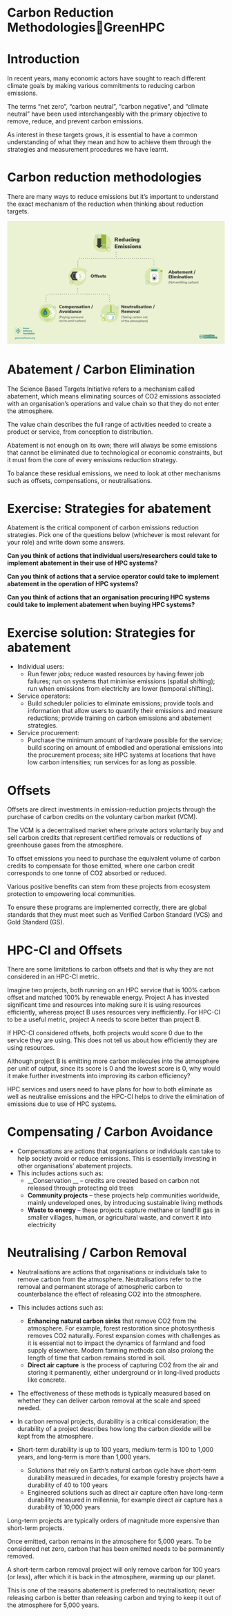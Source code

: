 # Carbon Reduction MethodologiesGreenHPC

# Introduction

In recent years\, many economic actors have sought to reach different climate goals by making various commitments to reducing carbon emissions\.

The terms “net zero”\, “carbon neutral”\, “carbon negative”\, and “climate neutral” have been used interchangeably with the primary objective to remove\, reduce\, and prevent carbon emissions\.

As interest in these targets grows\, it is essential to have a common understanding of what they mean and how to achieve them through the strategies and measurement procedures we have learnt\.

# Carbon reduction methodologies

There are many ways to reduce emissions but it’s important to understand the exact mechanism of the reduction when thinking about reduction targets\.

![](carbon-reduction-methodologies0.png)

# Abatement / Carbon Elimination

The Science Based Targets Initiative refers to a mechanism called abatement\, which means eliminating sources of CO2 emissions associated with an organisation’s operations and value chain so that they do not enter the atmosphere\.

The value chain describes the full range of activities needed to create a product or service\, from conception to distribution\.

Abatement is not enough on its own; there will always be some emissions that cannot be eliminated due to technological or economic constraints\, but it must from the core of every emissions reduction strategy\.

To balance these residual emissions\, we need to look at other mechanisms such as offsets\, compensations\, or neutralisations\.

# Exercise: Strategies for abatement

Abatement is the critical component of carbon emissions reduction strategies\. Pick one of the questions below \(whichever is most relevant for your role\) and write down some answers\.

__Can you think of actions that individual users/researchers could take to implement abatement in their use of HPC systems?__

__Can you think of actions that a service operator could take to implement abatement in the operation of HPC systems?__

__Can you think of actions that an organisation procuring HPC systems could take to implement abatement when buying HPC systems?__

# Exercise solution: Strategies for abatement

* Individual users:
  * Run fewer jobs; reduce wasted resources by having fewer job failures; run on systems that minimise emissions \(spatial shifting\); run when emissions from electricity are lower \(temporal shifting\)\.
* Service operators:
  * Build scheduler policies to eliminate emissions; provide tools and information that allow users to quantify their emissions and measure reductions; provide training on carbon emissions and abatement strategies\.
* Service procurement:
  * Purchase the minimum amount of hardware possible for the service; build scoring on amount of embodied and operational emissions into the procurement process; site HPC systems at locations that have low carbon intensities; run services for as long as possible\.

# Offsets

Offsets are direct investments in emission\-reduction projects through the purchase of carbon credits on the voluntary carbon market \(VCM\)\.

The VCM is a decentralised market where private actors voluntarily buy and sell carbon credits that represent certified removals or reductions of greenhouse gases from the atmosphere\.

To offset emissions you need to purchase the equivalent volume of carbon credits to compensate for those emitted\, where one carbon credit corresponds to one tonne of CO2 absorbed or reduced\.

Various positive benefits can stem from these projects from ecosystem protection to empowering local communities\.

To ensure these programs are implemented correctly\, there are global standards that they must meet such as Verified Carbon Standard \(VCS\) and Gold Standard \(GS\)\.

# HPC-CI and Offsets

There are some limitations to carbon offsets and that is why they are not considered in an HPC\-CI metric\.

Imagine two projects\, both running on an HPC service that is 100% carbon offset and matched 100% by renewable energy\. Project A has invested significant time and resources into making sure it is using resources efficiently\, whereas project B uses resources very inefficiently\. For HPC\-CI to be a useful metric\, project A needs to score better than project B\.

If HPC\-CI considered offsets\, both projects would score 0 due to the service they are using\. This does not tell us about how efficiently they are using resources\.

Although project B is emitting more carbon molecules into the atmosphere per unit of output\, since its score is 0 and the lowest score is 0\, why would it make further investments into improving its carbon efficiency?

HPC services and users need to have plans for how to both eliminate as well as neutralise emissions and the HPC\-CI helps to drive the elimination of emissions due to use of HPC systems\.

# Compensating / Carbon Avoidance

* Compensations are actions that organisations or individuals can take to help society avoid or reduce emissions\. This is essentially investing in other organisations’ abatement projects\.
* This includes actions such as:
  * __Conservation __ – credits are created based on carbon not released through protecting old trees
  * __Community projects__  – these projects help communities worldwide\, mainly undeveloped ones\, by introducing sustainable living methods
  * __Waste to energy__  – these projects capture methane or landfill gas in smaller villages\, human\, or agricultural waste\, and convert it into electricity

# Neutralising / Carbon Removal

* Neutralisations are actions that organisations or individuals take to remove carbon from the atmosphere\. Neutralisations refer to the removal and permanent storage of atmospheric carbon to counterbalance the effect of releasing CO2 into the atmosphere\.
* This includes actions such as:
  * __Enhancing natural carbon sinks__  that remove CO2 from the atmosphere\. For example\, forest restoration since photosynthesis removes CO2 naturally\. Forest expansion comes with challenges as it is essential not to impact the dynamics of farmland and food supply elsewhere\. Modern farming methods can also prolong the length of time that carbon remains stored in soil\.
  * __Direct air capture__  is the process of capturing CO2 from the air and storing it permanently\, either underground or in long\-lived products like concrete\.

* The effectiveness of these methods is typically measured based on whether they can deliver carbon removal at the scale and speed needed\.
* In carbon removal projects\, durability is a critical consideration; the durability of a project describes how long the carbon dioxide will be kept from the atmosphere\.
* Short\-term durability is up to 100 years\, medium\-term is 100 to 1\,000 years\, and long\-term is more than 1\,000 years\.
  * Solutions that rely on Earth’s natural carbon cycle have short\-term durability measured in decades\, for example forestry projects have a durability of 40 to 100 years
  * Engineered solutions such as direct air capture often have long\-term durability measured in millennia\, for example direct air capture has a durability of 10\,000 years

Long\-term projects are typically orders of magnitude more expensive than short\-term projects\.

Once emitted\, carbon remains in the atmosphere for 5\,000 years\. To be considered net zero\, carbon that has been emitted needs to be permanently removed\.

A short\-term carbon removal project will only remove carbon for 100 years \(or less\)\, after which it is back in the atmosphere\, warming up our planet\.

This is one of the reasons abatement is preferred to neutralisation; never releasing carbon is better than releasing carbon and trying to keep it out of the atmosphere for 5\,000 years\.

